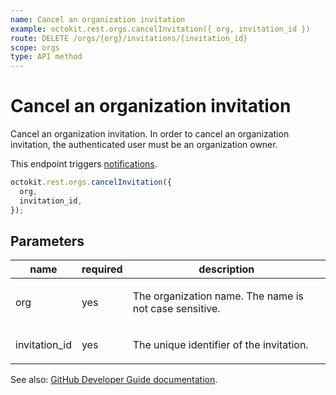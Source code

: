 ```yaml
---
name: Cancel an organization invitation
example: octokit.rest.orgs.cancelInvitation({ org, invitation_id })
route: DELETE /orgs/{org}/invitations/{invitation_id}
scope: orgs
type: API method
---
```


# Cancel an organization invitation

Cancel an organization invitation. In order to cancel an organization invitation, the authenticated user must be an organization owner.

This endpoint triggers [notifications](https://docs.github.com/en/github/managing-subscriptions-and-notifications-on-github/about-notifications).

```js
octokit.rest.orgs.cancelInvitation({
  org,
  invitation_id,
});
```

## Parameters

<table>
  <thead>
    <tr>
      <th>name</th>
      <th>required</th>
      <th>description</th>
    </tr>
  </thead>
  <tbody>
    <tr><td>org</td><td>yes</td><td>

The organization name. The name is not case sensitive.

</td></tr>
<tr><td>invitation_id</td><td>yes</td><td>

The unique identifier of the invitation.

</td></tr>
  </tbody>
</table>

See also: [GitHub Developer Guide documentation](https://docs.github.com/rest/reference/orgs#cancel-an-organization-invitation).
